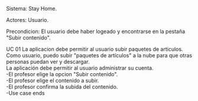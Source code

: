   
Sistema: Stay Home.

Actores: Usuario.

Precondicion: El usuario debe haber logeado y encontrarse en la pestaña "Subir contenido".

UC 01 La aplicacion debe permitir al usuario subir paquetes de articulos.<br/> 
Como usuario, puedo subir "paquetes de artículos" a la nube para que otras personas puedan ver y descargar.<br/> 
La aplicación debe permitir al usuario administrar su cuenta.<br/>
-El profesor elige la opcion "Subir contenido".<br/>
-El profesor elige el contenido a subir.<br/>
-El profesor confirma la subida del contenido.<br/>
-Use case ends
